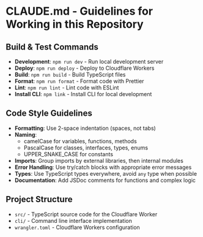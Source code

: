 # CLAUDE.md - Guidelines for Working in this Repository

## Build & Test Commands
- **Development**: `npm run dev` - Run local development server
- **Deploy**: `npm run deploy` - Deploy to Cloudflare Workers
- **Build**: `npm run build` - Build TypeScript files
- **Format**: `npm run format` - Format code with Prettier
- **Lint**: `npm run lint` - Lint code with ESLint
- **Install CLI**: `npm link` - Install CLI for local development

## Code Style Guidelines
- **Formatting**: Use 2-space indentation (spaces, not tabs)
- **Naming**:
  - camelCase for variables, functions, methods
  - PascalCase for classes, interfaces, types, enums
  - UPPER_SNAKE_CASE for constants
- **Imports**: Group imports by external libraries, then internal modules
- **Error Handling**: Use try/catch blocks with appropriate error messages
- **Types**: Use TypeScript types everywhere, avoid `any` type when possible
- **Documentation**: Add JSDoc comments for functions and complex logic

## Project Structure
- `src/` - TypeScript source code for the Cloudflare Worker
- `cli/` - Command line interface implementation
- `wrangler.toml` - Cloudflare Workers configuration